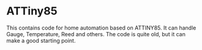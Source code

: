 # ATTiny85

This contains code for home automation based on ATTINY85.
It can handle Gauge, Temperature, Reed and others.
The code is quite old, but it can make a good starting point.

